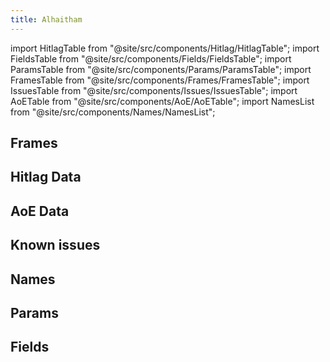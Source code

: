```yaml
---
title: Alhaitham
---
```


import HitlagTable from "@site/src/components/Hitlag/HitlagTable";
import FieldsTable from "@site/src/components/Fields/FieldsTable";
import ParamsTable from "@site/src/components/Params/ParamsTable";
import FramesTable from "@site/src/components/Frames/FramesTable";
import IssuesTable from "@site/src/components/Issues/IssuesTable";
import AoETable from "@site/src/components/AoE/AoETable";
import NamesList from "@site/src/components/Names/NamesList";

## Frames

<FramesTable item_key="alhaitham" />

## Hitlag Data

<HitlagTable item_key="alhaitham" />

## AoE Data

<AoETable item_key="alhaitham" />

## Known issues

<IssuesTable item_key="alhaitham" />

## Names

<NamesList item_key="alhaitham" />

## Params

<ParamsTable item_key="alhaitham" />

## Fields

<FieldsTable item_key="alhaitham" />
